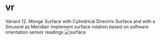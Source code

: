 # vr
Variant 12. Monge Surface with Cylindrical Directrix Surface and with a Sinusoid as Meridian
Implement surface rotation based on software orientation sensor readings
![surface](https://github.com/IgorKondratyuk1/vr/assets/43322125/d04f9059-e439-425e-ba28-8353083d0ef1)
